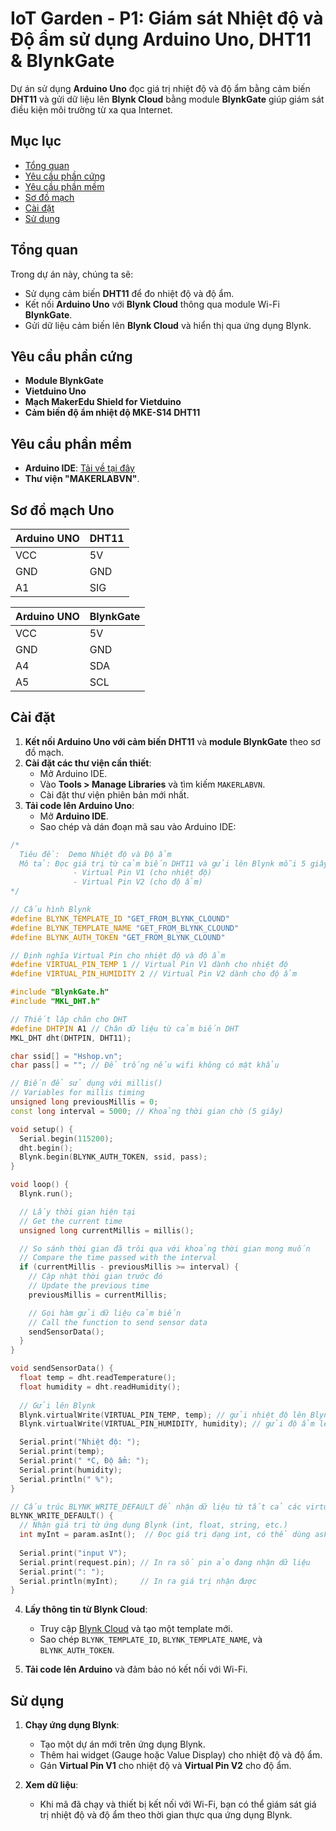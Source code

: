 
# IoT Garden - P1: Giám sát Nhiệt độ và Độ ẩm sử dụng Arduino Uno, DHT11 & BlynkGate

Dự án sử dụng **Arduino Uno** đọc giá trị nhiệt độ và độ ẩm bằng cảm biến **DHT11** và gửi dữ liệu lên **Blynk Cloud** bằng module **BlynkGate** giúp giám sát điều kiện môi trường từ xa qua Internet.
## Mục lục
- [Tổng quan](#tổng-quan)
- [Yêu cầu phần cứng](#yêu-cầu-phần-cứng)
- [Yêu cầu phần mềm](#yêu-cầu-phần-mềm)
- [Sơ đồ mạch](#sơ-đồ-mạch)
- [Cài đặt](#cài-đặt)
- [Sử dụng](#sử-dụng)

## Tổng quan

Trong dự án này, chúng ta sẽ:
- Sử dụng cảm biến **DHT11** để đo nhiệt độ và độ ẩm.
- Kết nối **Arduino Uno** với **Blynk Cloud** thông qua module Wi-Fi **BlynkGate**.
- Gửi dữ liệu cảm biến lên **Blynk Cloud** và hiển thị qua ứng dụng Blynk.

## Yêu cầu phần cứng

- **Module BlynkGate**
- **Vietduino Uno**
- **Mạch MakerEdu Shield for Vietduino**
- **Cảm biến độ ẩm nhiệt độ MKE-S14 DHT11**

## Yêu cầu phần mềm

- **Arduino IDE**: [Tải về tại đây](https://www.arduino.cc/en/software)
- **Thư viện "MAKERLABVN"**.

## Sơ đồ mạch Uno

| **Arduino UNO**      | **DHT11**  |
|--------------|---------------|
| VCC          | 5V            |
| GND          | GND           |
| A1           | SIG            |

| **Arduino UNO**   | **BlynkGate**  |
|--------------|----------------|
| VCC          | 5V             |
| GND          | GND            |
| A4           | SDA            |
| A5           | SCL            |

## Cài đặt

1. **Kết nối Arduino Uno với cảm biến DHT11** và **module BlynkGate** theo sơ đồ mạch.
2. **Cài đặt các thư viện cần thiết**:
   - Mở Arduino IDE.
   - Vào **Tools > Manage Libraries** và tìm kiếm `MAKERLABVN`.
   - Cài đặt thư viện phiên bản mới nhất.
3. **Tải code lên Arduino Uno**:
   - Mở **Arduino IDE**.
   - Sao chép và dán đoạn mã sau vào Arduino IDE:

```cpp
/*
  Tiêu đề:  Demo Nhiệt độ và Độ ẩm
  Mô tả: Đọc giá trị từ cảm biến DHT11 và gửi lên Blynk mỗi 5 giây.
              - Virtual Pin V1 (cho nhiệt độ)
              - Virtual Pin V2 (cho độ ẩm)
*/

// Cấu hình Blynk
#define BLYNK_TEMPLATE_ID "GET_FROM_BLYNK_CLOUND"
#define BLYNK_TEMPLATE_NAME "GET_FROM_BLYNK_CLOUND"
#define BLYNK_AUTH_TOKEN "GET_FROM_BLYNK_CLOUND"

// Định nghĩa Virtual Pin cho nhiệt độ và độ ẩm
#define VIRTUAL_PIN_TEMP 1 // Virtual Pin V1 dành cho nhiệt độ
#define VIRTUAL_PIN_HUMIDITY 2 // Virtual Pin V2 dành cho độ ẩm

#include "BlynkGate.h"
#include "MKL_DHT.h"

// Thiết lập chân cho DHT
#define DHTPIN A1 // Chân dữ liệu từ cảm biến DHT
MKL_DHT dht(DHTPIN, DHT11);

char ssid[] = "Hshop.vn";
char pass[] = ""; // Để trống nếu wifi không có mật khẩu

// Biến để sử dụng với millis()
// Variables for millis timing
unsigned long previousMillis = 0;
const long interval = 5000; // Khoảng thời gian chờ (5 giây)

void setup() {
  Serial.begin(115200);
  dht.begin();
  Blynk.begin(BLYNK_AUTH_TOKEN, ssid, pass);
}

void loop() {
  Blynk.run();

  // Lấy thời gian hiện tại
  // Get the current time
  unsigned long currentMillis = millis();

  // So sánh thời gian đã trôi qua với khoảng thời gian mong muốn
  // Compare the time passed with the interval
  if (currentMillis - previousMillis >= interval) {
    // Cập nhật thời gian trước đó
    // Update the previous time
    previousMillis = currentMillis;

    // Gọi hàm gửi dữ liệu cảm biến
    // Call the function to send sensor data
    sendSensorData();
  }
}

void sendSensorData() {
  float temp = dht.readTemperature();
  float humidity = dht.readHumidity();
  
  // Gửi lên Blynk
  Blynk.virtualWrite(VIRTUAL_PIN_TEMP, temp); // gửi nhiệt độ lên Blynk
  Blynk.virtualWrite(VIRTUAL_PIN_HUMIDITY, humidity); // gửi độ ẩm lên Blynk

  Serial.print("Nhiệt độ: ");
  Serial.print(temp);
  Serial.print(" *C, Độ ẩm: ");
  Serial.print(humidity);
  Serial.println(" %");
}

// Cấu trúc BLYNK_WRITE_DEFAULT để nhận dữ liệu từ tất cả các virtual pin
BLYNK_WRITE_DEFAULT() {
  // Nhận giá trị từ ứng dụng Blynk (int, float, string, etc.)
  int myInt = param.asInt();  // Đọc giá trị dạng int, có thể dùng asFloat(), asString() cho các kiểu khác
  
  Serial.print("input V");
  Serial.print(request.pin); // In ra số pin ảo đang nhận dữ liệu
  Serial.print(": ");
  Serial.println(myInt);     // In ra giá trị nhận được
}

```

4. **Lấy thông tin từ Blynk Cloud**:
   - Truy cập [Blynk Cloud](https://blynk.cloud/) và tạo một template mới.
   - Sao chép `BLYNK_TEMPLATE_ID`, `BLYNK_TEMPLATE_NAME`, và `BLYNK_AUTH_TOKEN`.

   
5. **Tải code lên Arduino** và đảm bảo nó kết nối với Wi-Fi.

## Sử dụng

1. **Chạy ứng dụng Blynk**:
   - Tạo một dự án mới trên ứng dụng Blynk.
   - Thêm hai widget (Gauge hoặc Value Display) cho nhiệt độ và độ ẩm.
   - Gán **Virtual Pin V1** cho nhiệt độ và **Virtual Pin V2** cho độ ẩm.

2. **Xem dữ liệu**:
   - Khi mã đã chạy và thiết bị kết nối với Wi-Fi, bạn có thể giám sát giá trị nhiệt độ và độ ẩm theo thời gian thực qua ứng dụng Blynk.

